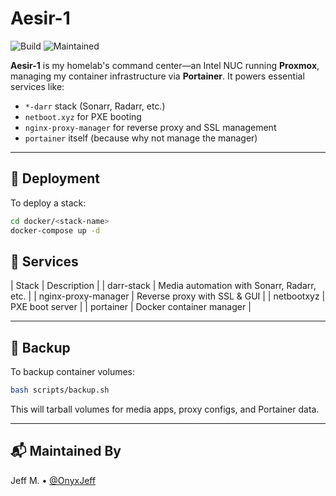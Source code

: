 # Aesir-1

![Build](https://github.com/OnyxJeff/Aesir-1/actions/workflows/build.yml/badge.svg)
![Maintained](https://img.shields.io/badge/maintained-yes-blue)

**Aesir-1** is my homelab's command center—an Intel NUC running **Proxmox**, managing my container infrastructure via **Portainer**. It powers essential services like:

- `*-darr` stack (Sonarr, Radarr, etc.)
- `netboot.xyz` for PXE booting
- `nginx-proxy-manager` for reverse proxy and SSL management
- `portainer` itself (because why not manage the manager)

---

## 🚀 Deployment

To deploy a stack:

```bash
cd docker/<stack-name>
docker-compose up -d
```
## 📂 Services
| Stack | Description |
| darr-stack | Media automation with Sonarr, Radarr, etc. |
| nginx-proxy-manager |	Reverse proxy with SSL & GUI |
| netbootxyz | PXE boot server |
| portainer	| Docker container manager |

---

## 💾 Backup
To backup container volumes:

```bash
bash scripts/backup.sh
```
This will tarball volumes for media apps, proxy configs, and Portainer data.

---

## 📬 Maintained By
Jeff M. • [@OnyxJeff](https://github.com/onyxjeff)